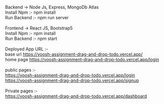 Backend -> Node Js, Express, MongoDb Atlas <br/>
Install Npm :- npm install <br/>
Run Backend :- npm run server <br/>
<br/>
Frontend -> React JS, Bootstrap5 <br/>
Install Npm :- npm install <br/>
Run Backend :- npm start <br/>
<br/>
Deployed App URL :-<br/>
base url https://voosh-assignment-drag-and-drop-todo.vercel.app/<br/>
home page https://voosh-assignment-drag-and-drop-todo.vercel.app/login<br/>
<br/>
public pages :- <br/>
https://voosh-assignment-drag-and-drop-todo.vercel.app/login<br/>
https://voosh-assignment-drag-and-drop-todo.vercel.app/signup<br/>
<br/>
Private pages :- <br/>
https://voosh-assignment-drag-and-drop-todo.vercel.app/dashboard<br/>
